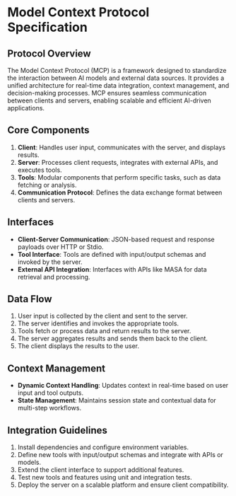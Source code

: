 # Model Context Protocol Specification

## Protocol Overview

The Model Context Protocol (MCP) is a framework designed to standardize the interaction between AI models and external data sources. It provides a unified architecture for real-time data integration, context management, and decision-making processes. MCP ensures seamless communication between clients and servers, enabling scalable and efficient AI-driven applications.

## Core Components

1. **Client**: Handles user input, communicates with the server, and displays results.
2. **Server**: Processes client requests, integrates with external APIs, and executes tools.
3. **Tools**: Modular components that perform specific tasks, such as data fetching or analysis.
4. **Communication Protocol**: Defines the data exchange format between clients and servers.

## Interfaces

- **Client-Server Communication**: JSON-based request and response payloads over HTTP or Stdio.
- **Tool Interface**: Tools are defined with input/output schemas and invoked by the server.
- **External API Integration**: Interfaces with APIs like MASA for data retrieval and processing.

## Data Flow

1. User input is collected by the client and sent to the server.
2. The server identifies and invokes the appropriate tools.
3. Tools fetch or process data and return results to the server.
4. The server aggregates results and sends them back to the client.
5. The client displays the results to the user.

## Context Management

- **Dynamic Context Handling**: Updates context in real-time based on user input and tool outputs.
- **State Management**: Maintains session state and contextual data for multi-step workflows.

## Integration Guidelines

1. Install dependencies and configure environment variables.
2. Define new tools with input/output schemas and integrate with APIs or models.
3. Extend the client interface to support additional features.
4. Test new tools and features using unit and integration tests.
5. Deploy the server on a scalable platform and ensure client compatibility.

